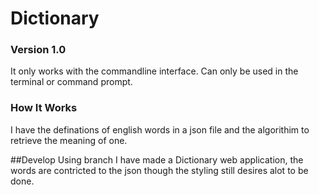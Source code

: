 # Dictionary
### Version 1.0
It only works with the commandline interface. Can only be used in the terminal or command prompt. 

### How It Works
I have the definations of english words in a json file and the algorithim to retrieve the meaning of one.

##Develop
Using branch I have made a Dictionary web application, the words are contricted to the json though the styling still desires alot to be done.
